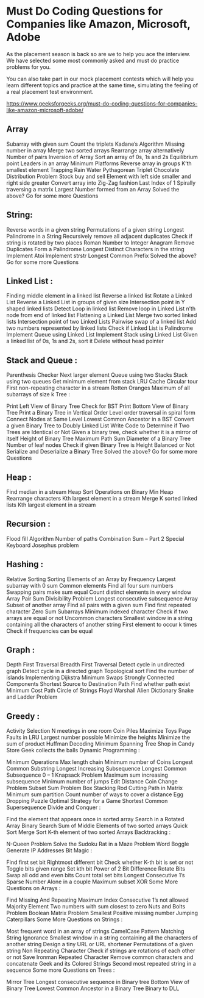 # Must Do Coding Questions for Companies like Amazon, Microsoft, Adobe

As the placement season is back so are we to help you ace the interview. We have selected some most commonly asked and must do practice problems for you.

You can also take part in our mock placement contests which will help you learn different topics and practice at the same time, simulating the feeling of a real placement test environment.

https://www.geeksforgeeks.org/must-do-coding-questions-for-companies-like-amazon-microsoft-adobe/

## Array

Subarray with given sum
Count the triplets
Kadane’s Algorithm
Missing number in array
Merge two sorted arrays
Rearrange array alternatively
Number of pairs
Inversion of Array
Sort an array of 0s, 1s and 2s
Equilibrium point
Leaders in an array
Minimum Platforms
Reverse array in groups
K’th smallest element
Trapping Rain Water
Pythagorean Triplet
Chocolate Distribution Problem
Stock buy and sell
Element with left side smaller and right side greater
Convert array into Zig-Zag fashion
Last Index of 1
Spirally traversing a matrix
Largest Number formed from an Array
Solved the above? Go for some more Questions

## String:

Reverse words in a given string
Permutations of a given string
Longest Palindrome in a String
Recursively remove all adjacent duplicates
Check if string is rotated by two places
Roman Number to Integer
Anagram
Remove Duplicates
Form a Palindrome
Longest Distinct Characters in the string
Implement Atoi
Implement strstr
Longest Common Prefix
Solved the above? Go for some more Questions

## Linked List :

Finding middle element in a linked list
Reverse a linked list
Rotate a Linked List
Reverse a Linked List in groups of given size
Intersection point in Y shaped linked lists
Detect Loop in linked list
Remove loop in Linked List
n’th node from end of linked list
Flattening a Linked List
Merge two sorted linked lists
Intersection point of two Linked Lists
Pairwise swap of a linked list
Add two numbers represented by linked lists
Check if Linked List is Palindrome
Implement Queue using Linked List
Implement Stack using Linked List
Given a linked list of 0s, 1s and 2s, sort it
Delete without head pointer


## Stack and Queue :

Parenthesis Checker
Next larger element
Queue using two Stacks
Stack using two queues
Get minimum element from stack
LRU Cache
Circular tour
First non-repeating character in a stream
Rotten Oranges
Maximum of all subarrays of size k
Tree :

Print Left View of Binary Tree
Check for BST
Print Bottom View of Binary Tree
Print a Binary Tree in Vertical Order
Level order traversal in spiral form
Connect Nodes at Same Level
Lowest Common Ancestor in a BST
Convert a given Binary Tree to Doubly Linked List
Write Code to Determine if Two Trees are Identical or Not
Given a binary tree, check whether it is a mirror of itself
Height of Binary Tree
Maximum Path Sum
Diameter of a Binary Tree
Number of leaf nodes
Check if given Binary Tree is Height Balanced or Not
Serialize and Deserialize a Binary Tree
Solved the above? Go for some more Questions

## Heap :

Find median in a stream
Heap Sort
Operations on Binary Min Heap
Rearrange characters
Kth largest element in a stream
Merge K sorted linked lists
Kth largest element in a stream


## Recursion :

Flood fill Algorithm
Number of paths
Combination Sum – Part 2
Special Keyboard
Josephus problem

## Hashing :

Relative Sorting
Sorting Elements of an Array by Frequency
Largest subarray with 0 sum
Common elements
Find all four sum numbers
Swapping pairs make sum equal
Count distinct elements in every window
Array Pair Sum Divisibility Problem
Longest consecutive subsequence
Array Subset of another array
Find all pairs with a given sum
Find first repeated character
Zero Sum Subarrays
Minimum indexed character
Check if two arrays are equal or not
Uncommon characters
Smallest window in a string containing all the characters of another string
First element to occur k times
Check if frequencies can be equal


## Graph :

Depth First Traversal
Breadth First Traversal
Detect cycle in undirected graph
Detect cycle in a directed graph
Topological sort
Find the number of islands
Implementing Dijkstra
Minimum Swaps
Strongly Connected Components
Shortest Source to Destination Path
Find whether path exist
Minimum Cost Path
Circle of Strings
Floyd Warshall
Alien Dictionary
Snake and Ladder Problem

## Greedy :

Activity Selection
N meetings in one room
Coin Piles
Maximize Toys
Page Faults in LRU
Largest number possible
Minimize the heights
Minimize the sum of product
Huffman Decoding
Minimum Spanning Tree
Shop in Candy Store
Geek collects the balls
Dynamic Programming :

Minimum Operations
Max length chain
Minimum number of Coins
Longest Common Substring
Longest Increasing Subsequence
Longest Common Subsequence
0 – 1 Knapsack Problem
Maximum sum increasing subsequence
Minimum number of jumps
Edit Distance
Coin Change Problem
Subset Sum Problem
Box Stacking
Rod Cutting
Path in Matrix
Minimum sum partition
Count number of ways to cover a distance
Egg Dropping Puzzle
Optimal Strategy for a Game
Shortest Common Supersequence
Divide and Conquer :

Find the element that appears once in sorted array
Search in a Rotated Array
Binary Search
Sum of Middle Elements of two sorted arrays
Quick Sort
Merge Sort
K-th element of two sorted Arrays
Backtracking :

N-Queen Problem
Solve the Sudoku
Rat in a Maze Problem
Word Boggle
Generate IP Addresses
Bit Magic :

Find first set bit
Rightmost different bit
Check whether K-th bit is set or not
Toggle bits given range
Set kth bit
Power of 2
Bit Difference
Rotate Bits
Swap all odd and even bits
Count total set bits
Longest Consecutive 1’s
Sparse Number
Alone in a couple
Maximum subset XOR
Some More Questions on Arrays :

Find Missing And Repeating
Maximum Index
Consecutive 1’s not allowed
Majority Element
Two numbers with sum closest to zero
Nuts and Bolts Problem
Boolean Matrix Problem
Smallest Positive missing number
Jumping Caterpillars
Some More Questions on Strings :

Most frequent word in an array of strings
CamelCase Pattern Matching
String Ignorance
Smallest window in a string containing all the characters of another string
Design a tiny URL or URL shortener
Permutations of a given string
Non Repeating Character
Check if strings are rotations of each other or not
Save Ironman
Repeated Character
Remove common characters and concatenate
Geek and its Colored Strings
Second most repeated string in a sequence
Some more Questions on Trees :

Mirror Tree
Longest consecutive sequence in Binary tree
Bottom View of Binary Tree
Lowest Common Ancestor in a Binary Tree
Binary to DLL